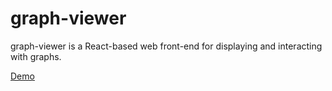 # graph-viewer

graph-viewer is a React-based web front-end for displaying and interacting with graphs.

[Demo](https://codesandbox.io/s/github/xndlnk/graph-viewer)